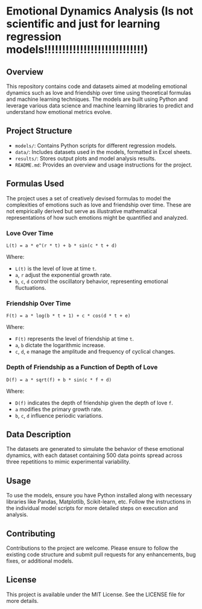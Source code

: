 
# Emotional Dynamics Analysis (Is not scientific and just for learning regression models!!!!!!!!!!!!!!!!!!!!!!!!!!!!)

## Overview
This repository contains code and datasets aimed at modeling emotional dynamics such as love and friendship over time using theoretical formulas and machine learning techniques. The models are built using Python and leverage various data science and machine learning libraries to predict and understand how emotional metrics evolve.

## Project Structure
- `models/`: Contains Python scripts for different regression models.
- `data/`: Includes datasets used in the models, formatted in Excel sheets.
- `results/`: Stores output plots and model analysis results.
- `README.md`: Provides an overview and usage instructions for the project.

## Formulas Used
The project uses a set of creatively devised formulas to model the complexities of emotions such as love and friendship over time. These are not empirically derived but serve as illustrative mathematical representations of how such emotions might be quantified and analyzed.

### Love Over Time
```
L(t) = a * e^(r * t) + b * sin(c * t + d)
```
Where:
- `L(t)` is the level of love at time `t`.
- `a`, `r` adjust the exponential growth rate.
- `b`, `c`, `d` control the oscillatory behavior, representing emotional fluctuations.

### Friendship Over Time
```
F(t) = a * log(b * t + 1) + c * cos(d * t + e)
```
Where:
- `F(t)` represents the level of friendship at time `t`.
- `a`, `b` dictate the logarithmic increase.
- `c`, `d`, `e` manage the amplitude and frequency of cyclical changes.

### Depth of Friendship as a Function of Depth of Love
```
D(f) = a * sqrt(f) + b * sin(c * f + d)
```
Where:
- `D(f)` indicates the depth of friendship given the depth of love `f`.
- `a` modifies the primary growth rate.
- `b`, `c`, `d` influence periodic variations.

## Data Description
The datasets are generated to simulate the behavior of these emotional dynamics, with each dataset containing 500 data points spread across three repetitions to mimic experimental variability.

## Usage
To use the models, ensure you have Python installed along with necessary libraries like Pandas, Matplotlib, Scikit-learn, etc. Follow the instructions in the individual model scripts for more detailed steps on execution and analysis.

## Contributing
Contributions to the project are welcome. Please ensure to follow the existing code structure and submit pull requests for any enhancements, bug fixes, or additional models.

## License
This project is available under the MIT License. See the LICENSE file for more details.
